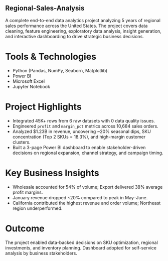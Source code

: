 ## Regional-Sales-Analysis
A complete end-to-end data analytics project analyzing 5 years of regional sales performance across the United States. The project covers data cleaning, feature engineering, exploratory data analysis, insight generation, and interactive dashboarding to drive strategic business decisions.

# Tools & Technologies
- Python (Pandas, NumPy, Seaborn, Matplotlib)
- Power BI
- Microsoft Excel
- Jupyter Notebook

# Project Highlights
- Integrated 45K+ rows from 6 raw datasets with 0 data quality issues.
- Engineered `profit` and `margin_pct` metrics across 10,684 sales orders.
- Analyzed $1.23B in revenue, uncovering ~20% seasonal dips, SKU concentration (Top 2 SKUs = 18.3%), and high-margin customer clusters.
- Built a 3-page Power BI dashboard to enable stakeholder-driven decisions on regional expansion, channel strategy, and campaign timing.

# Key Business Insights
- Wholesale accounted for 54% of volume; Export delivered 38% average profit margins.
- January revenue dropped ~20% compared to peak in May–June.
- California contributed the highest revenue and order volume; Northeast region underperformed.

# Outcome
The project enabled data-backed decisions on SKU optimization, regional investments, and inventory planning. Dashboard adopted for self-service analysis by business stakeholders.
